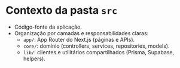 # Contexto da pasta `src`

- Código-fonte da aplicação.
- Organização por camadas e responsabilidades claras:
  - `app/`: App Router do Next.js (páginas e APIs).
  - `core/`: domínio (controllers, services, repositories, models).
  - `lib/`: clientes e utilitários compartilhados (Prisma, Supabase, helpers).
